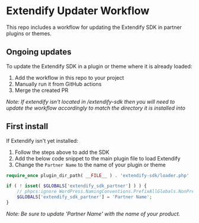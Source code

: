 # Extendify Updater Workflow
This repo includes a workflow for updating the Extendify SDK in partner plugins or themes.
## Ongoing updates
To update the Extendify SDK in a plugin or theme where it is already loaded:

1) Add the workflow in this repo to your project
2) Manually run it from GitHub actions
3) Merge the created PR

_Note: If extendify isn't located in /extendify-sdk then you will need to update the workflow accordingly to match the directory it is installed into_

## First install
If Extendify isn't yet installed:

1) Follow the steps above to add the SDK
2) Add the below code snippet to the main plugin file to load Extendify
3) Change the `Partner Name` to the name of your plugin or theme

```php
require_once plugin_dir_path( __FILE__ ) . 'extendify-sdk/loader.php'

if ( ! isset( $GLOBALS['extendify_sdk_partner'] ) ) {
    // phpcs:ignore WordPress.NamingConventions.PrefixAllGlobals.NonPrefixedVariableFound
    $GLOBALS['extendify_sdk_partner'] = 'Partner Name';
}
```

_Note: Be sure to update 'Partner Name' with the name of your product._
